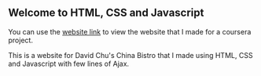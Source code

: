 ## Welcome to HTML, CSS and Javascript

You can use the [website link](https://vudeshmukh14.github.io/coursera-test/module5-solution/index.html) to view the website that I made for a coursera project.

This is a website for David Chu's China Bistro that I made using HTML, CSS and Javascript with few lines of Ajax.

